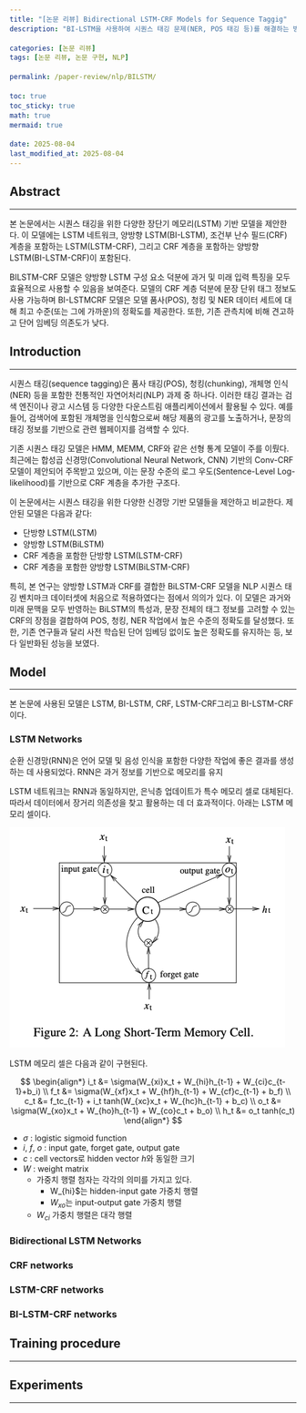 ```yaml
---
title: "[논문 리뷰] Bidirectional LSTM-CRF Models for Sequence Taggig" 
description: "BI-LSTM을 사용하여 시퀀스 태깅 문제(NER, POS 태깅 등)를 해결하는 방법 대한 논문 리뷰 및 논문 구현"

categories: [논문 리뷰]
tags: [논문 리뷰, 논문 구현, NLP]

permalink: /paper-review/nlp/BILSTM/

toc: true
toc_sticky: true
math: true
mermaid: true

date: 2025-08-04
last_modified_at: 2025-08-04
---
```


## Abstract
------------

본 논문에서는 시퀀스 태깅을 위한 다양한 장단기 메모리(LSTM) 기반 모델을 제안한다. 이 모델에는 LSTM 네트워크, 양방향 LSTM(BI-LSTM), 조건부 난수 필드(CRF) 계층을 포함하는 LSTM(LSTM-CRF), 그리고 CRF 계층을 포함하는 양방향 LSTM(BI-LSTM-CRF)이 포함된다.

BILSTM-CRF 모델은 양방향 LSTM 구성 요소 덕분에 과거 및 미래 입력 특징을 모두 효율적으로 사용할 수 있음을 보여준다. 모델의 CRF 계층 덕분에 문장 단위 태그 정보도 사용 가능하며 BI-LSTMCRF 모델은 모델 품사(POS), 청킹 및 NER 데이터 세트에 대해 최고 수준(또는 그에 가까운)의 정확도를 제공한다. 또한, 기존 관측치에 비해 견고하고 단어 임베딩 의존도가 낮다.

## Introduction
---------

시퀀스 태깅(sequence tagging)은 품사 태깅(POS), 청킹(chunking), 개체명 인식(NER) 등을 포함한 전통적인 자연어처리(NLP) 과제 중 하나다. 이러한 태깅 결과는 검색 엔진이나 광고 시스템 등 다양한 다운스트림 애플리케이션에서 활용될 수 있다. 예를 들어, 검색어에 포함된 개체명을 인식함으로써 해당 제품의 광고를 노출하거나, 문장의 태깅 정보를 기반으로 관련 웹페이지를 검색할 수 있다.

기존 시퀀스 태깅 모델은 HMM, MEMM, CRF와 같은 선형 통계 모델이 주를 이뤘다. 최근에는 합성곱 신경망(Convolutional Neural Network, CNN) 기반의 Conv-CRF 모델이 제안되어 주목받고 있으며, 이는 문장 수준의 로그 우도(Sentence-Level Log-likelihood)를 기반으로 CRF 계층을 추가한 구조다.

이 논문에서는 시퀀스 태깅을 위한 다양한 신경망 기반 모델들을 제안하고 비교한다.
제안된 모델은 다음과 같다:

- 단방향 LSTM(LSTM)
- 양방향 LSTM(BiLSTM)
- CRF 계층을 포함한 단방향 LSTM(LSTM-CRF)
- CRF 계층을 포함한 양방향 LSTM(BiLSTM-CRF)

특히, 본 연구는 양방향 LSTM과 CRF를 결합한 BiLSTM-CRF 모델을 NLP 시퀀스 태깅 벤치마크 데이터셋에 처음으로 적용하였다는 점에서 의의가 있다. 이 모델은 과거와 미래 문맥을 모두 반영하는 BiLSTM의 특성과, 문장 전체의 태그 정보를 고려할 수 있는 CRF의 장점을 결합하여 POS, 청킹, NER 작업에서 높은 수준의 정확도를 달성했다. 또한, 기존 연구들과 달리 사전 학습된 단어 임베딩 없이도 높은 정확도를 유지하는 등, 보다 일반화된 성능을 보였다.

## Model
-------

본 논문에 사용된 모델은 LSTM, BI-LSTM, CRF, LSTM-CRF그리고 BI-LSTM-CRF이다.

### LSTM Networks

순환 신경망(RNN)은 언어 모델 및 음성 인식을 포함한 다양한 작업에 좋은 결과를 생성하는 데 사용되었다. RNN은 과거 정보를 기반으로 메모리를 유지

LSTM 네트워크는 RNN과 동일하지만, 은닉층 업데이트가 특수 메모리 셀로 대체된다. 따라서 데이터에서 장거리 의존성을 찾고 활용하는 데 더 효과적이다. 아래는 LSTM 메모리 셀이다.

<img src="../assets/img/post/paper_review/LSTM-memory-cell.png">

LSTM 메모리 셀은 다음과 같이 구현된다.

$$
\begin{align*}
i_t &= \sigma(W_{xi}x_t + W_{hi}h_{t-1} + W_{ci}c_{t-1}+b_i) \\
f_t &= \sigma(W_{xf}x_t + W_{hf}h_{t-1} + W_{cf}c_{t-1} + b_f) \\
c_t &= f_tc_{t-1} + i_t tanh(W_{xc}x_t + W_{hc}h_{t-1} + b_c) \\
o_t &= \sigma(W_{xo}x_t + W_{ho}h_{t-1} + W_{co}c_t + b_o) \\
h_t &= o_t tanh(c_t) 
\end{align*}
$$

- $\sigma$ : logistic sigmoid function
- $i$, $f$, $o$ : input gate, forget gate, output gate
- $c$ : cell vectors로 hidden vector $h$와 동일한 크기
- $W$ : weight matrix
    - 가중치 행렬 첨자는 각각의 의미를 가지고 있다.
        - W_{hi}$는 hidden-input gate 가중치 행렬
        - $W_{xo}$는 input-output gate 가중치 행렬
    - $W_{ci}$ 가중치 행렬은 대각 행렬


### Bidirectional LSTM Networks

### CRF networks

### LSTM-CRF networks

### BI-LSTM-CRF networks

## Training procedure
----------

## Experiments
-----------